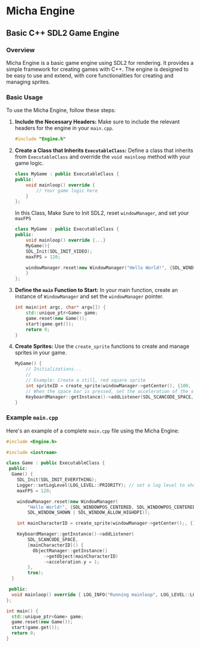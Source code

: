 # Micha Engine

## Basic C++ SDL2 Game Engine

### Overview

Micha Engine is a basic game engine using SDL2 for rendering. It provides a simple framework for creating games with C++. The engine is designed to be easy to use and extend, with core functionalities for creating and managing sprites.

### Basic Usage

To use the Micha Engine, follow these steps:

1. **Include the Necessary Headers:**
    Make sure to include the relevant headers for the engine in your `main.cpp`.

    ```cpp
    #include "Engine.h"
    ```

2. **Create a Class that Inherits `ExecutableClass`:**
    Define a class that inherits from `ExecutableClass` and override the `void mainloop` method with your game logic.

    ```cpp
    class MyGame : public ExecutableClass {
    public:
        void mainloop() override {
            // Your game logic here
        }
    };
    ```
    In this Class, Make Sure to Init SDL2, reset `windowManager`, and set your `maxFPS`
    ```cpp
    class MyGame : public ExecutableClass {
    public:
        void mainloop() override {...}
        MyGame(){
        SDL_Init(SDL_INIT_VIDEO);
        maxFPS = 120;

        windowManager.reset(new WindowManager("Hello World!", {SDL_WINDOWPOS_CENTERED, SDL_WINDOWPOS_CENTERED},SDL_WINDOW_SHOWN | SDL_WINDOW_ALLOW_HIGHDPI));
        }
    };
    ```

3. **Define the `main` Function to Start:**
    In your main function, create an instance of `WindowManager` and set the `windowManager` pointer.

    ```cpp
    int main(int argc, char* argv[]) {
        std::unique_ptr<Game> game;
        game.reset(new Game());
        start(game.get());
        return 0;
    }
    ```

4. **Create Sprites:**
    Use the `create_sprite` functions to create and manage sprites in your game.

    ```cpp
    MyGame() {
        // Initializations...
        //
        // Example: Create a still, red square sprite
        int spriteID = create_sprite(windowManager->getCenter(), {100, 100}, {0, 0}, {0, 0});
        // When the space bar is pressed, set the acceleration of the sprite to 1
        KeyboardManager::getInstance()->addListener(SDL_SCANCODE_SPACE, [spriteID]() { ObjectManager::getInstance()->getObject(spriteID)->acceleration.y = 1;} ,true);
    }
    ```

### Example `main.cpp`

Here's an example of a complete `main.cpp` file using the Micha Engine:

```cpp
#include <Engine.h>

#include <iostream>

class Game : public ExecutableClass {
 public:
  Game() {
    SDL_Init(SDL_INIT_EVERYTHING);
    Logger::setLogLevel(LOG_LEVEL::PRIORITY); // set a log level to show
    maxFPS = 120;

    windowManager.reset(new WindowManager(
        "Hello World!", {SDL_WINDOWPOS_CENTERED, SDL_WINDOWPOS_CENTERED},
        SDL_WINDOW_SHOWN | SDL_WINDOW_ALLOW_HIGHDPI));

    int mainCharacterID = create_sprite(windowManager->getCenter();, {100, 100}, {0, 0}, {0, -1});

    KeyboardManager::getInstance()->addListener(
        SDL_SCANCODE_SPACE,
        [mainCharacterID]() {
          ObjectManager::getInstance()
              ->getObject(mainCharacterID)
              ->acceleration.y = 1;
        },
        true);
  }

 public:
  void mainloop() override { LOG_INFO("Running mainloop", LOG_LEVEL::LOW) }
};

int main() {
  std::unique_ptr<Game> game;
  game.reset(new Game());
  start(game.get());
  return 0;
}
```